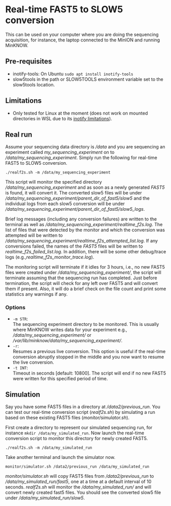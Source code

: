 # Real-time FAST5 to SLOW5 conversion

This can be used on your computer where you are doing the sequencing acquisition, for instance, the laptop connected to the MinION and running MinKNOW.

## Pre-requisites
- inotify-tools:  On Ubuntu `sudo apt install inotify-tools`
- slow5tools in the path or SLOW5TOOLS environment variable set to the slow5tools location.

## Limitations
- Only tested for Linux at the moment (does not work on mounted directories in WSL due to its [inotify limitations](https://github.com/microsoft/WSL/issues/4739)).


## Real run

Assume your sequencing data directory is */data* and you are sequencing an experiment called *my_sequencing_experiment* on to */data/my_sequencing_experiment*. Simply run the following for real-time FAST5 to SLOW5 conversion.

```
./realf2s.sh -m /data/my_sequencing_experiment
```

This script will monitor the specified directory */data/my_sequencing_experiment* and as soon as a newly generated *FAST5* is found, it will convert it. The converted slow5 files will be under */data/my_sequencing_experiment/parent_dir_of_fast5/slow5* and the individual logs from each slow5 conversion will be under */data/my_sequencing_experiment/parent_dir_of_fast5/slow5_logs*.

Brief log messages (including any conversion failures) are written to the terminal as well as */data/my_sequencing_experiment/realtime_f2s.log*. The list of files that were detected by the monitor and which the conversion was attempted will be written to */data/my_sequencing_experiment/realtime_f2s_attempted_list.log*. If any conversions failed, the names of the *FAST5* files will be written to *realtime_f2s_failed_list.log*. In addition, there will be some other debug/trace logs (e.g.,*realtime_f2s_monitor_trace.log*).

The monitoring script will terminate if it idles for 3 hours, i.e., no new FAST5 files were created under */data/my_sequencing_experiment/*, the script will terminate assuming that the sequencing run has completed. Just before termination, the script will check for any left over FAST5 and will convert them if present. Also, it will do a brief check on the file count and print some statistics any warnings if any.

### Options

* `-m STR`:  
    The sequencing experiment directory to be monitored. This is usually where MinKNOW writes data for your experiment e.g., */data/my_sequencing_experiment/* or */var/lib/minknow/data/my_sequencing_experiment/*.
* `-r`:  
    Resumes a previous live conversion. This option is useful if the real-time conversion abruptly stopped in the middle and you now want to resume the live conversion.
* `-t INT`:  
    Timeout in seconds [default: 10800]. The script will end if no new FAST5 were written for this specified period of time.


## Simulation

Say you have some FAST5 files in a directory at */data2/previous_run*. You can test our real-time conversion script (*realf2s.sh*) by simulating a run based on these existing FAST5 files (*monitor/simulator.sh*).

First create a directory to represent our simulated sequencing run, for instance `mkdir /data/my_simulated_run`.
Now launch the real-time conversion script to monitor this directory for newly created FAST5.

```
./realf2s.sh -m /data/my_simulated_run
```

Take another terminal and launch the simulator now.
```
monitor/simulator.sh /data2/previous_run /data/my_simulated_run
```

*monitor/simulator.sh* will copy FAST5 files from */data2/previous_run* to */data/my_simulated_run/fast5*, one at a time at a default interval of 10 seconds. *realf2s.sh* will monitor the */data/my_simulated_run/* and will convert newly created fast5 files. You should see the converted slow5 file under */data/my_simulated_run/slow5*.
